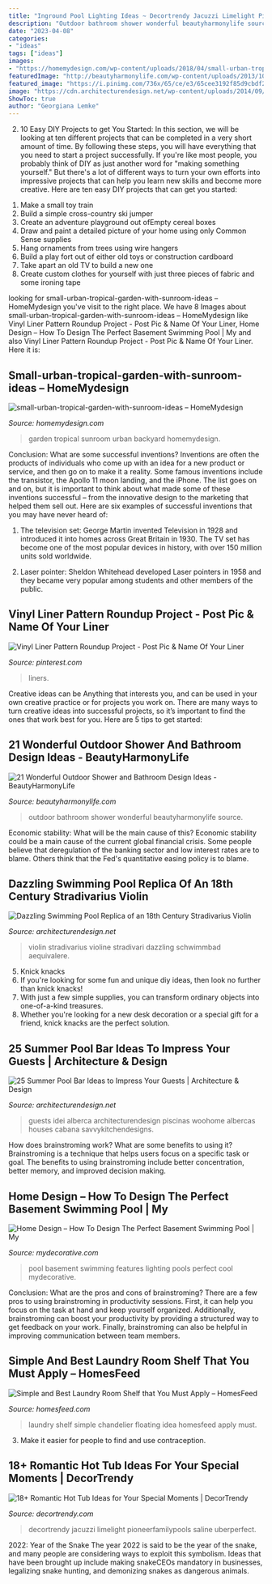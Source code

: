 ```yaml
---
title: "Inground Pool Lighting Ideas ~ Decortrendy Jacuzzi Limelight Pioneerfamilypools Saline Uberperfect"
description: "Outdoor bathroom shower wonderful beautyharmonylife source"
date: "2023-04-08"
categories:
- "ideas"
tags: ["ideas"]
images:
- "https://homemydesign.com/wp-content/uploads/2018/04/small-urban-tropical-garden-with-sunroom-ideas.jpg"
featuredImage: "http://beautyharmonylife.com/wp-content/uploads/2013/10/warren-heath_mg_6860_757905421.jpg"
featured_image: "https://i.pinimg.com/736x/65/ce/e3/65cee3192f85d9cbdf26ea2edd230578.jpg"
image: "https://cdn.architecturendesign.net/wp-content/uploads/2014/09/Summer-Pool-Bar-Ideas-8.jpg"
ShowToc: true
author: "Georgiana Lemke"
---
```



2) 10 Easy DIY Projects to get You Started: In this section, we will be looking at ten different projects that can be completed in a very short amount of time. By following these steps, you will have everything that you need to start a project successfully.
If you're like most people, you probably think of DIY as just another word for "making something yourself." But there's a lot of different ways to turn your own efforts into impressive projects that can help you learn new skills and become more creative. Here are ten easy DIY projects that can get you started: 
1. Make a small toy train
2. Build a simple cross-country ski jumper
3. Create an adventure playground out ofEmpty cereal boxes
4. Draw and paint a detailed picture of your home using only Common Sense supplies
5. Hang ornaments from trees using wire hangers
6. Build a play fort out of either old toys or construction cardboard 
7. Take apart an old TV to build a new one 
8. Create custom clothes for yourself with just three pieces of fabric and some ironing tape 

	

		
looking for small-urban-tropical-garden-with-sunroom-ideas – HomeMydesign you've visit to the right place. We have 8 Images about small-urban-tropical-garden-with-sunroom-ideas – HomeMydesign like Vinyl Liner Pattern Roundup Project - Post Pic &amp; Name Of Your Liner, Home Design – How To Design The Perfect Basement Swimming Pool | My and also Vinyl Liner Pattern Roundup Project - Post Pic &amp; Name Of Your Liner. Here it is:
		
    
## Small-urban-tropical-garden-with-sunroom-ideas – HomeMydesign

<img loading=lazy src="https://homemydesign.com/wp-content/uploads/2018/04/small-urban-tropical-garden-with-sunroom-ideas.jpg" onerror="this.onerror=null;this.src='https://tse4.mm.bing.net/th?id=OIP.xe4xfzP9MhX7FN04izKLsQHaJ3&amp;pid=15.1';" alt="small-urban-tropical-garden-with-sunroom-ideas – HomeMydesign">

_Source: homemydesign.com_

>garden tropical sunroom urban backyard homemydesign. 

	

Conclusion: What are some successful inventions?
Inventions are often the products of individuals who come up with an idea for a new product or service, and then go on to make it a reality. Some famous inventions include the transistor, the Apollo 11 moon landing, and the iPhone. The list goes on and on, but it is important to think about what made some of these inventions successful – from the innovative design to the marketing that helped them sell out. Here are six examples of successful inventions that you may have never heard of:
1. The television set: George Martin invented Television in 1928 and introduced it into homes across Great Britain in 1930. The TV set has become one of the most popular devices in history, with over 150 million units sold worldwide.

2. Laser pointer: Sheldon Whitehead developed Laser pointers in 1958 and they became very popular among students and other members of the public.

    
## Vinyl Liner Pattern Roundup Project - Post Pic &amp; Name Of Your Liner

<img loading=lazy src="https://i.pinimg.com/736x/65/ce/e3/65cee3192f85d9cbdf26ea2edd230578.jpg" onerror="this.onerror=null;this.src='https://tse4.mm.bing.net/th?id=OIP.5DgrLSCItZcUyFw3D3kWxAHaJ3&amp;pid=15.1';" alt="Vinyl Liner Pattern Roundup Project - Post Pic &amp; Name Of Your Liner">

_Source: pinterest.com_

>liners. 

	

Creative ideas can be Anything that interests you, and can be used in your own creative practice or for projects you work on. There are many ways to turn creative ideas into successful projects, so it’s important to find the ones that work best for you. Here are 5 tips to get started: 

    
## 21 Wonderful Outdoor Shower And Bathroom Design Ideas - BeautyHarmonyLife

<img loading=lazy src="http://beautyharmonylife.com/wp-content/uploads/2013/10/warren-heath_mg_6860_757905421.jpg" onerror="this.onerror=null;this.src='https://tse1.mm.bing.net/th?id=OIP.qdlQaGyWoi80K1S4GpBmfgHaLH&amp;pid=15.1';" alt="21 Wonderful Outdoor Shower and Bathroom Design Ideas - BeautyHarmonyLife">

_Source: beautyharmonylife.com_

>outdoor bathroom shower wonderful beautyharmonylife source. 

	

Economic stability: What will be the main cause of this?
Economic stability could be a main cause of the current global financial crisis. Some people believe that deregulation of the banking sector and low interest rates are to blame. Others think that the Fed's quantitative easing policy is to blame.

    
## Dazzling Swimming Pool Replica Of An 18th Century Stradivarius Violin

<img loading=lazy src="https://cdn.architecturendesign.net/wp-content/uploads/2014/07/926.jpg" onerror="this.onerror=null;this.src='https://tse1.mm.bing.net/th?id=OIP.IgSMyeEC9CI4sQ4GdeNwJQHaE9&amp;pid=15.1';" alt="Dazzling Swimming Pool Replica of an 18th Century Stradivarius Violin">

_Source: architecturendesign.net_

>violin stradivarius violine stradivari dazzling schwimmbad aequivalere. 

	

5. Knick knacks
1. If you're looking for some fun and unique diy ideas, then look no further than knick knacks!
2. With just a few simple supplies, you can transform ordinary objects into one-of-a-kind treasures.
3. Whether you're looking for a new desk decoration or a special gift for a friend, knick knacks are the perfect solution.

    
## 25 Summer Pool Bar Ideas To Impress Your Guests | Architecture &amp; Design

<img loading=lazy src="https://cdn.architecturendesign.net/wp-content/uploads/2014/09/Summer-Pool-Bar-Ideas-8.jpg" onerror="this.onerror=null;this.src='https://tse4.mm.bing.net/th?id=OIP.zQ8417LVYN1mBkaWMgjeLgHaFi&amp;pid=15.1';" alt="25 Summer Pool Bar Ideas to Impress Your Guests | Architecture &amp; Design">

_Source: architecturendesign.net_

>guests idei alberca architecturendesign piscinas woohome albercas houses cabana savvykitchendesigns. 

	

How does brainstroming work? What are some benefits to using it?
Brainstroming is a technique that helps users focus on a specific task or goal. The benefits to using brainstroming include better concentration, better memory, and improved decision making.

    
## Home Design – How To Design The Perfect Basement Swimming Pool | My

<img loading=lazy src="https://mydecorative.com/wp-content/uploads/2018/02/basement-pool-lighting-features.jpg" onerror="this.onerror=null;this.src='https://tse1.mm.bing.net/th?id=OIP.RmKz4F2J_kV67wi_utJn2AHaD_&amp;pid=15.1';" alt="Home Design – How To Design The Perfect Basement Swimming Pool | My">

_Source: mydecorative.com_

>pool basement swimming features lighting pools perfect cool mydecorative. 

	

Conclusion: What are the pros and cons of brainstroming?
There are a few pros to using brainstroming in productivity sessions. First, it can help you focus on the task at hand and keep yourself organized. Additionally, brainstroming can boost your productivity by providing a structured way to get feedback on your work. Finally, brainstroming can also be helpful in improving communication between team members.

    
## Simple And Best Laundry Room Shelf That You Must Apply – HomesFeed

<img loading=lazy src="https://homesfeed.com/wp-content/uploads/2015/12/lovable-small-laundry-room-design-with-floating-laundry-room-shelf-idea-and-chandelier-and-classic-flooring.jpg" onerror="this.onerror=null;this.src='https://tse4.mm.bing.net/th?id=OIP.O-YZCWuOMQiD58cC7wYPvQHaLG&amp;pid=15.1';" alt="Simple and Best Laundry Room Shelf that You Must Apply – HomesFeed">

_Source: homesfeed.com_

>laundry shelf simple chandelier floating idea homesfeed apply must. 

	

3. Make it easier for people to find and use contraception.

    
## 18+ Romantic Hot Tub Ideas For Your Special Moments | DecorTrendy

<img loading=lazy src="https://decortrendy.com/wp-content/uploads/2020/02/Romantic-Hot-Tub-8.jpg" onerror="this.onerror=null;this.src='https://tse3.mm.bing.net/th?id=OIP.rtm4evDvtrb8UaIBxmu8twHaLH&amp;pid=15.1';" alt="18+ Romantic Hot Tub Ideas for Your Special Moments | DecorTrendy">

_Source: decortrendy.com_

>decortrendy jacuzzi limelight pioneerfamilypools saline uberperfect. 

	

2022: Year of the Snake
The year 2022 is said to be the year of the snake, and many people are considering ways to exploit this symbolism. Ideas that have been brought up include making snakeCEOs mandatory in businesses, legalizing snake hunting, and demonizing snakes as dangerous animals.

